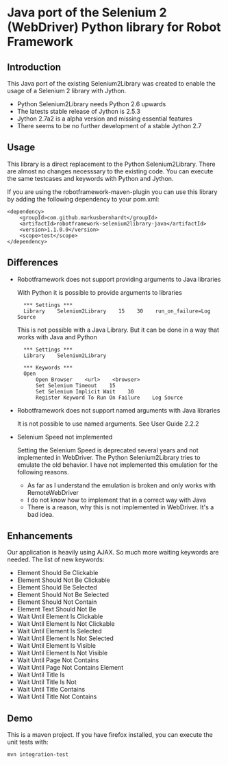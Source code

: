 Java port of the Selenium 2 (WebDriver) Python library for Robot Framework
==========================================================================

Introduction
------------

This Java port of the existing Selenium2Library was created to enable
the usage of a Selenium 2 library with Jython.
* Python Selenium2Library needs Python 2.6 upwards
* The latests stable release of Jython is 2.5.3
* Jython 2.7a2 is a alpha version and missing essential features
* There seems to be no further development of a stable Jython 2.7

Usage
-----

This library is a direct replacement to the Python Selenium2Library.
There are almost no changes necesssary to the existing code. You 
can execute the same testcases and keywords with Python and Jython.

If you are using the robotframework-maven-plugin you can
use this library by adding the following dependency to 
your pom.xml:

    <dependency>
        <groupId>com.github.markusbernhardt</groupId>
        <artifactId>robotframework-selenium2library-java</artifactId>
        <version>1.1.0.0</version>
        <scope>test</scope>
    </dependency>

Differences
-----------

* Robotframework does not support providing arguments to Java libraries

  With Python it is possible to provide arguments to libraries
  
        *** Settings ***
        Library    Selenium2Library    15    30    run_on_failure=Log Source
  
  This is not possible with a Java Library. But it can be done in a way
  that works with Java and Python
  
        *** Settings ***
        Library    Selenium2Library
        
        *** Keywords ***
        Open
            Open Browser    <url>    <browser>
            Set Selenium Timeout    15
            Set Selenium Implicit Wait    30
            Register Keyword To Run On Failure    Log Source

* Robotframework does not support named arguments with Java libraries

  It is not possible to use named arguments. See User Guide 2.2.2
  
* Selenium Speed not implemented

  Setting the Selenium Speed is deprecated several years and not
  implemented in WebDriver. The Python Selenium2Library tries to
  emulate the old behavior. I have not implemented this emulation
  for the following reasons.
  
  * As far as I understand the emulation is broken and only works
    with RemoteWebDriver
  * I do not know how to implement that in a correct way with Java 
  * There is a reason, why this is not implemented in WebDriver.
    It's a bad idea.

Enhancements
------------

Our application is heavily using AJAX. So much more waiting keywords
are needed. The list of new keywords:

* Element Should Be Clickable
* Element Should Not Be Clickable
* Element Should Be Selected
* Element Should Not Be Selected
* Element Should Not Contain
* Element Text Should Not Be
* Wait Until Element Is Clickable
* Wait Until Element Is Not Clickable
* Wait Until Element Is Selected
* Wait Until Element Is Not Selected
* Wait Until Element Is Visible
* Wait Until Element Is Not Visible
* Wait Until Page Not Contains
* Wait Until Page Not Contains Element
* Wait Until Title Is
* Wait Until Title Is Not
* Wait Until Title Contains
* Wait Until Title Not Contains

Demo
----

This is a maven project. If you have firefox installed,
you can execute the unit tests with:

    mvn integration-test